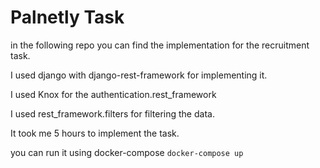# Palnetly Task

in the following repo you can find the implementation for the recruitment task.

I used django with django-rest-framework for implementing it.

I used Knox for the authentication.rest_framework

I used rest_framework.filters for filtering the data.

It took me 5 hours to implement the task.

you can run it using docker-compose `docker-compose up`
